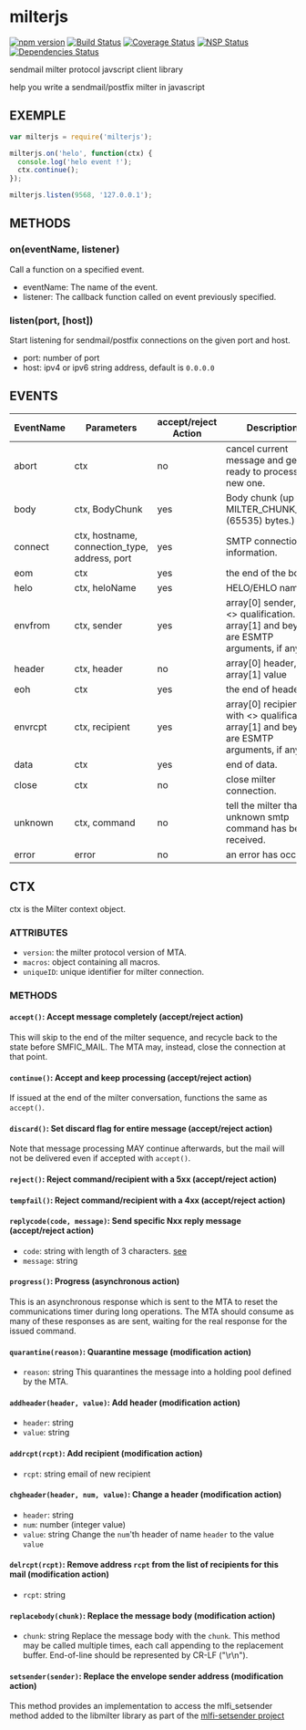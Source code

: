 # milterjs

[![npm version](https://badge.fury.io/js/milterjs.svg)](https://www.npmjs.com/milterjs)
[![Build Status](https://travis-ci.org/Atlantis-Software/milterjs.svg?branch=master)](https://travis-ci.org/Atlantis-Software/milterjs)
[![Coverage Status](https://coveralls.io/repos/github/Atlantis-Software/milterjs/badge.svg?branch=master)](https://coveralls.io/github/Atlantis-Software/milterjs?branch=master)
[![NSP Status](https://nodesecurity.io/orgs/atlantis/projects/513e7252-f706-4b97-992c-3328b4559391/badge)](https://nodesecurity.io/orgs/atlantis/projects/513e7252-f706-4b97-992c-3328b4559391)
[![Dependencies Status](https://david-dm.org/Atlantis-Software/milterjs.svg)](https://david-dm.org/Atlantis-Software/milterjs)

sendmail milter protocol javscript client library

help you write a sendmail/postfix milter in javascript

## EXEMPLE
```javascript
var milterjs = require('milterjs');

milterjs.on('helo', function(ctx) {
  console.log('helo event !');
  ctx.continue();
});

milterjs.listen(9568, '127.0.0.1');
```

## METHODS
### on(eventName, listener)
Call a function on a specified event.

* eventName: The name of the event.
* listener: The callback function called on event previously specified.
### listen(port, [host])
Start listening for sendmail/postfix connections on the given port and host.

* port: number of port
* host: ipv4 or ipv6 string address, default is `0.0.0.0`

## EVENTS
| EventName | Parameters | accept/reject Action | Description |
| --------- | ---------- | -------------------- | ----------- |
| abort | ctx | no | cancel current message and get ready to process a new one. |
| body | ctx, BodyChunk | yes | Body chunk (up to MILTER_CHUNK_SIZE (65535) bytes.)
| connect | ctx, hostname, connection_type, address, port | yes | SMTP connection information. |
| eom | ctx | yes | the end of the body. |
| helo | ctx, heloName | yes | HELO/EHLO name |
| envfrom | ctx, sender | yes | array[0] sender, with <> qualification. array[1] and beyond are ESMTP arguments, if any. |
| header | ctx, header | no | array[0] header, array[1] value |
| eoh | ctx | yes | the end of headers. |
| envrcpt | ctx, recipient | yes | array[0] recipient, with <> qualification. array[1] and beyond are ESMTP arguments, if any. |
| data | ctx | yes | end of data. |
| close | ctx | no | close milter connection. |
| unknown | ctx, command | no | tell the milter that an unknown smtp command has been received. |
| error | error | no | an error has occur. |

## CTX
ctx is the Milter context object.
### ATTRIBUTES
* `version`: the milter protocol version of MTA.
* `macros`: object containing all macros.
* `uniqueID`: unique identifier for milter connection.
### METHODS
#### `accept()`: Accept message completely (accept/reject action)
This will skip to the end of the milter sequence, and recycle back to
the state before SMFIC_MAIL.  The MTA may, instead, close the connection
at that point.
#### `continue()`: Accept and keep processing (accept/reject action)
If issued at the end of the milter conversation, functions the same as `accept()`.
#### `discard()`: Set discard flag for entire message (accept/reject action)
Note that message processing MAY continue afterwards, but the mail will
not be delivered even if accepted with `accept()`.
#### `reject()`: Reject command/recipient with a 5xx (accept/reject action)
#### `tempfail()`: Reject command/recipient with a 4xx (accept/reject action)
#### `replycode(code, message)`: Send specific Nxx reply message (accept/reject action)
  * `code`: string with length of 3 characters. [see](https://tools.ietf.org/html/rfc5321#page-48)
  * `message`: string
#### `progress()`: Progress (asynchronous action)
This is an asynchronous response which is sent to the MTA to reset the
communications timer during long operations.  The MTA should consume
as many of these responses as are sent, waiting for the real response
for the issued command.
#### `quarantine(reason)`: Quarantine message (modification action)
  * `reason`: string
This quarantines the message into a holding pool defined by the MTA.
#### `addheader(header, value)`: Add header (modification action)
  * `header`: string
  * `value`: string
#### `addrcpt(rcpt)`: Add recipient (modification action)
  * `rcpt`: string email of new recipient
#### `chgheader(header, num, value)`: Change a header (modification action)
  * `header`: string
  * `num`: number (integer value)
  * `value`: string
Change the `num`'th header of name `header` to the value `value`
#### `delrcpt(rcpt)`: Remove address `rcpt` from the list of recipients for this mail (modification action)
  * `rcpt`: string
#### `replacebody(chunk)`: Replace the message body (modification action)
  * `chunk`: string
Replace the message body with the `chunk`. This method may be called multiple times, each call appending to the replacement buffer.
End-of-line should be represented by CR-LF ("\r\n").
#### `setsender(sender)`: Replace the envelope sender address (modification action)
This method provides an implementation to access the mlfi_setsender method added to the libmilter library as part of the [mlfi-setsender project](http://www.sourceforge.net/projects/mlfi-setsender)
